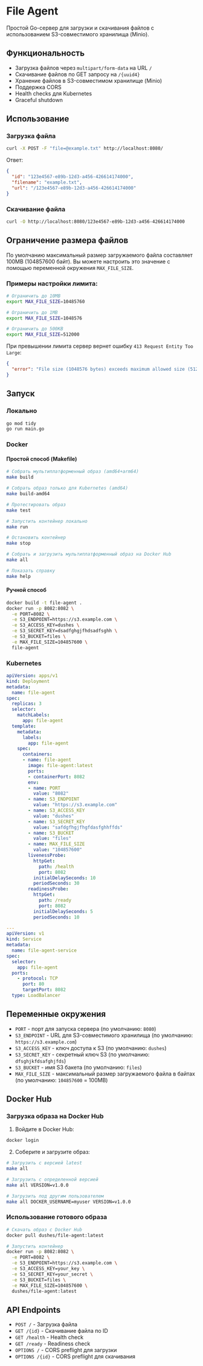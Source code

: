 # File Agent

Простой Go-сервер для загрузки и скачивания файлов с использованием S3-совместимого хранилища (Minio).

## Функциональность

- Загрузка файлов через `multipart/form-data` на URL `/`
- Скачивание файлов по GET запросу на `/{uuid4}`
- Хранение файлов в S3-совместимом хранилище (Minio)
- Поддержка CORS
- Health checks для Kubernetes
- Graceful shutdown

## Использование

### Загрузка файла

```bash
curl -X POST -F "file=@example.txt" http://localhost:8080/
```

Ответ:
```json
{
  "id": "123e4567-e89b-12d3-a456-426614174000",
  "filename": "example.txt",
  "url": "/123e4567-e89b-12d3-a456-426614174000"
}
```

### Скачивание файла

```bash
curl -O http://localhost:8080/123e4567-e89b-12d3-a456-426614174000
```

## Ограничение размера файлов

По умолчанию максимальный размер загружаемого файла составляет 100MB (104857600 байт). Вы можете настроить это значение с помощью переменной окружения `MAX_FILE_SIZE`.

### Примеры настройки лимита:

```bash
# Ограничить до 10MB
export MAX_FILE_SIZE=10485760

# Ограничить до 1MB  
export MAX_FILE_SIZE=1048576

# Ограничить до 500KB
export MAX_FILE_SIZE=512000
```

При превышении лимита сервер вернет ошибку `413 Request Entity Too Large`:

```json
{
  "error": "File size (1048576 bytes) exceeds maximum allowed size (512000 bytes)"
}
```

## Запуск

### Локально

```bash
go mod tidy
go run main.go
```

### Docker

#### Простой способ (Makefile)

```bash
# Собрать мультиплатформенный образ (amd64+arm64)
make build

# Собрать образ только для Kubernetes (amd64)
make build-amd64

# Протестировать образ
make test

# Запустить контейнер локально
make run

# Остановить контейнер
make stop

# Собрать и загрузить мультиплатформенный образ на Docker Hub
make all

# Показать справку
make help
```

#### Ручной способ

```bash
docker build -t file-agent .
docker run -p 8082:8082 \
  -e PORT=8082 \
  -e S3_ENDPOINT=https://s3.example.com \
  -e S3_ACCESS_KEY=dushes \
  -e S3_SECRET_KEY=dsadfghgjfhdsadfsghh \
  -e S3_BUCKET=files \
  -e MAX_FILE_SIZE=104857600 \
  file-agent
```

### Kubernetes

```yaml
apiVersion: apps/v1
kind: Deployment
metadata:
  name: file-agent
spec:
  replicas: 3
  selector:
    matchLabels:
      app: file-agent
  template:
    metadata:
      labels:
        app: file-agent
    spec:
      containers:
      - name: file-agent
        image: file-agent:latest
        ports:
        - containerPort: 8082
        env:
        - name: PORT
          value: "8082"
        - name: S3_ENDPOINT
          value: "https://s3.example.com"
        - name: S3_ACCESS_KEY
          value: "dushes"
        - name: S3_SECRET_KEY
          value: "safdgfhgjfhgfdasfghhffds"
        - name: S3_BUCKET
          value: "files"
        - name: MAX_FILE_SIZE
          value: "104857600"
        livenessProbe:
          httpGet:
            path: /health
            port: 8082
          initialDelaySeconds: 10
          periodSeconds: 30
        readinessProbe:
          httpGet:
            path: /ready
            port: 8082
          initialDelaySeconds: 5
          periodSeconds: 10

---
apiVersion: v1
kind: Service
metadata:
  name: file-agent-service
spec:
  selector:
    app: file-agent
  ports:
    - protocol: TCP
      port: 80
      targetPort: 8082
  type: LoadBalancer
```

## Переменные окружения

- `PORT` - порт для запуска сервера (по умолчанию: `8080`)
- `S3_ENDPOINT` - URL для S3-совместимого хранилища (по умолчанию: `https://s3.example.com`)
- `S3_ACCESS_KEY` - ключ доступа к S3 (по умолчанию: `dushes`)
- `S3_SECRET_KEY` - секретный ключ S3 (по умолчанию: `dfsghjkfdsafghjfds`)
- `S3_BUCKET` - имя S3 бакета (по умолчанию: `files`)
- `MAX_FILE_SIZE` - максимальный размер загружаемого файла в байтах (по умолчанию: `104857600` = 100MB)

## Docker Hub

### Загрузка образа на Docker Hub

1. Войдите в Docker Hub:
```bash
docker login
```

2. Соберите и загрузите образ:
```bash
# Загрузить с версией latest
make all

# Загрузить с определенной версией
make all VERSION=v1.0.0

# Загрузить под другим пользователем
make all DOCKER_USERNAME=myuser VERSION=v1.0.0
```

### Использование готового образа

```bash
# Скачать образ с Docker Hub
docker pull dushes/file-agent:latest

# Запустить контейнер
docker run -p 8082:8082 \
  -e PORT=8082 \
  -e S3_ENDPOINT=https://s3.example.com \
  -e S3_ACCESS_KEY=your_key \
  -e S3_SECRET_KEY=your_secret \
  -e S3_BUCKET=files \
  -e MAX_FILE_SIZE=104857600 \
  dushes/file-agent:latest
```

## API Endpoints

- `POST /` - Загрузка файла
- `GET /{id}` - Скачивание файла по ID
- `GET /health` - Health check
- `GET /ready` - Readiness check
- `OPTIONS /` - CORS preflight для загрузки
- `OPTIONS /{id}` - CORS preflight для скачивания 
